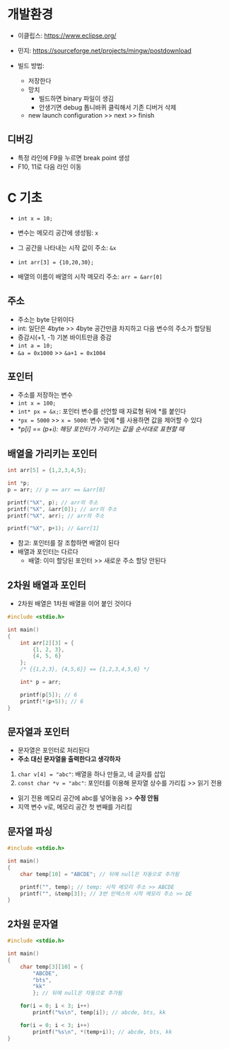 # 개발환경
- 이클립스: https://www.eclipse.org/
- 민지: https://sourceforge.net/projects/mingw/postdownload

- 빌드 방법:
  - 저장한다
  - 망치
    - 빌드하면 binary 파일이 생김
    - 안생기면 debug 톱니바퀴 클릭해서 기존 디버거 삭제
  - new launch configuration >> next >> finish

## 디버깅
- 특정 라인에 F9을 누르면 break point 생성
- F10, 11로 다음 라인 이동
  
# C 기초
- `int x = 10;`
- 변수는 메모리 공간에 생성됨: `x`
- 그 공간을 나타내는 시작 값이 주소: `&x`

- `int arr[3] = {10,20,30};`
- 배열의 이름이 배열의 시작 메모리 주소: `arr = &arr[0]`

## 주소
- 주소는 byte 단위이다
- int: 일단은 4byte >> 4byte 공간만큼 차지하고 다음 변수의 주소가 할당됨
- 증감시(+1, -1) 기본 바이트만큼 증감
- `int a = 10;`
- `&a = 0x1000` >> `&a+1 = 0x1004`

## 포인터
- 주소를 저장하는 변수
- `int x = 100;`
- `int* px = &x;`: 포인터 변수를 선언할 때 자료형 뒤에 *를 붙인다
- `*px = 5000` >> `x = 5000`: 변수 앞에 *를 사용하면 값을 제어할 수 있다
- **p[i] == *(p+i): 해당 포인터가 가리키는 값을 순서대로 표현할 때**

## 배열을 가리키는 포인터
```c
int arr[5] = {1,2,3,4,5};

int *p;
p = arr; // p == arr == &arr[0]

printf("%X", p); // arr의 주소
printf("%X", &arr[0]); // arr의 주소
printf("%X", arr); // arr의 주소

printf("%X", p+1); // &arr[1]
```

- 참고: 포인터를 잘 조합하면 배열이 된다
- 배열과 포인터는 다르다
  - 배열: 이미 할당된 포인터 >> 새로운 주소 할당 안된다

## 2차원 배열과 포인터
- 2차원 배열은 1차원 배열을 이어 붙인 것이다
```c
#include <stdio.h>

int main()
{
    int arr[2][3] = {
        {1, 2, 3}, 
        {4, 5, 6}
    };
    /* {{1,2,3}, {4,5,6}} == {1,2,3,4,5,6} */

    int* p = arr;

    printf(p[5]); // 6
    printf(*(p+5)); // 6
}
```

## 문자열과 포인터
- 문자열은 포인터로 처리된다
- **주소 대신 문자열을 출력한다고 생각하자**
1. `char v[4] = "abc"`: 배열을 하나 만들고, 네 글자를 삽입
2. `const char *v = "abc"`: 포인터를 이용해 문자열 상수를 가리킴 >> 읽기 전용
  - 읽기 전용 메모리 공간에 abc를 넣어놓음 >> **수정 안됨**
  - 지역 변수 v로, 메모리 공간 첫 번째를 가리킴

## 문자열 파싱
```c
#include <stdio.h>

int main()
{
    char temp[10] = "ABCDE"; // 뒤에 null은 자동으로 추가됨

    printf("", temp); // temp: 시작 메모리 주소 >> ABCDE
    printf("", &temp[3]); // 3번 인덱스의 시작 메모리 주소 >> DE
}
```

## 2차원 문자열
```c
#include <stdio.h>

int main()
{
    char temp[3][10] = {
        "ABCDE",
        "bts",
        "kk"
        }; // 뒤에 null은 자동으로 추가됨

    for(i = 0; i < 3; i++)
        printf("%s\n", temp[i]); // abcde, bts, kk

    for(i = 0; i < 3; i++)
        printf("%s\n", *(temp+i)); // abcde, bts, kk
}
```